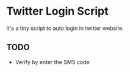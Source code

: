 # Twitter Login Script

It's a tiny script to auto login in twitter website.

## TODO

- Verify by enter the SMS code

